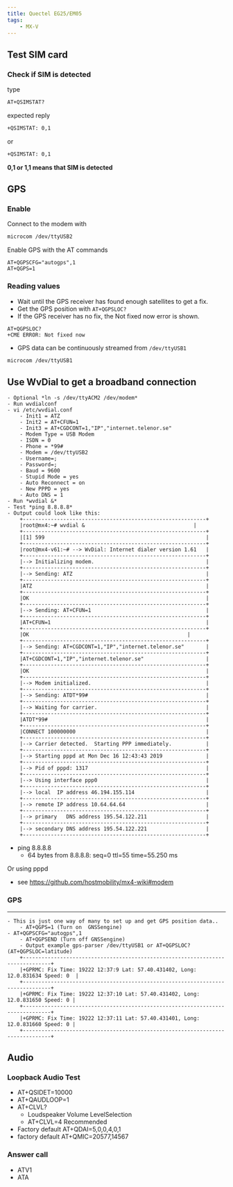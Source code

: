 ```yaml
---
title: Quectel EG25/EM05
tags:
    - MX-V
---
```


## Test SIM card

### Check if SIM is detected

type
```bash
AT+QSIMSTAT?
```

expected reply

```bash
+QSIMSTAT: 0,1
```
or
```bash
+QSIMSTAT: 0,1
```

**0,1 or 1,1 means that SIM is detected**

## GPS

### Enable

Connect to the modem with
```bash
microcom /dev/ttyUSB2
```

Enable GPS with the AT commands
```
AT+QGPSCFG="autogps",1
AT+QGPS=1
```

### Reading values

* Wait until the GPS receiver has found enough satellites to get a fix.
* Get the GPS position with `AT+QGPSLOC?`
* If the GPS receiver has no fix, the Not fixed now error is shown.

```
AT+QGPSLOC?
+CME ERROR: Not fixed now
```

* GPS data can be continuously streamed from `/dev/ttyUSB1`
```bash
microcom /dev/ttyUSB1
```


## Use WvDial to get a broadband connection

    - Optional *ln -s /dev/ttyACM2 /dev/modem*
    - Run wvdialconf
    - vi /etc/wvdial.conf
        - Init1 = ATZ
        - Init2 = AT+CFUN=1
        - Init3 = AT+CGDCONT=1,"IP","internet.telenor.se"
        - Modem Type = USB Modem
        - ISDN = 0
        - Phone = *99#
        - Modem = /dev/ttyUSB2
        - Username=;
        - Password=;
        - Baud = 9600
        - Stupid Mode = yes
        - Auto Reconnect = on
        - New PPPD = yes
        - Auto DNS = 1
    - Run *wvdial &*
    - Test *ping 8.8.8.8*
    - Output could look like this:
        +-----------------------------------------------------------+
        |root@mx4:~# wvdial &                                   |
        +-----------------------------------------------------------+
        |[1] 599                                                    |
        +-----------------------------------------------------------+
        |root@mx4-v61:~# --> WvDial: Internet dialer version 1.61   |
        +-----------------------------------------------------------+
        |--> Initializing modem.                                    |
        +-----------------------------------------------------------+
        |--> Sending: ATZ                                           |
        +-----------------------------------------------------------+
        |ATZ                                                        |
        +-----------------------------------------------------------+
        |OK                                                         |
        +-----------------------------------------------------------+
        |--> Sending: AT+CFUN=1                                     |
        +-----------------------------------------------------------+
        |AT+CFUN=1                                                  |
        +-----------------------------------------------------------+
        |OK                                                   |
        +-----------------------------------------------------------+
        |--> Sending: AT+CGDCONT=1,"IP","internet.telenor.se"       |
        +-----------------------------------------------------------+
        |AT+CGDCONT=1,"IP","internet.telenor.se"                    |
        +-----------------------------------------------------------+
        |OK                                                         |
        +-----------------------------------------------------------+
        |--> Modem initialized.                                     |
        +-----------------------------------------------------------+
        |--> Sending: ATDT*99#                                      |
        +-----------------------------------------------------------+
        |--> Waiting for carrier.                                   |
        +-----------------------------------------------------------+
        |ATDT*99#                                                   |
        +-----------------------------------------------------------+
        |CONNECT 100000000                                          |
        +-----------------------------------------------------------+
        |--> Carrier detected.  Starting PPP immediately.           |
        +-----------------------------------------------------------+
        |--> Starting pppd at Mon Dec 16 12:43:43 2019              |
        +-----------------------------------------------------------+
        |--> Pid of pppd: 1317                                      |
        +-----------------------------------------------------------+
        |--> Using interface ppp0                                   |
        +-----------------------------------------------------------+
        |--> local  IP address 46.194.155.114                       |
        +-----------------------------------------------------------+
        |--> remote IP address 10.64.64.64                          |
        +-----------------------------------------------------------+
        |--> primary   DNS address 195.54.122.211                   |
        +-----------------------------------------------------------+
        |--> secondary DNS address 195.54.122.221                   |
        +-----------------------------------------------------------+
   - ping 8.8.8.8
      - 64 bytes from 8.8.8.8: seq=0 ttl=55 time=55.250 ms
 
 Or using pppd
  - see https://github.com/hostmobility/mx4-wiki#modem
      
### GPS
-------------------------
    - This is just one way of many to set up and get GPS position data..
        - AT+QGPS=1 (Turn on  GNSSengine)
	- AT+QGPSCFG="autogps",1
        - AT+QGPSEND (Turn off GNSSengine)
        - Output example gps-parser /dev/ttyUSB1 or AT+QGPSLOC? (AT+QGPSLOC=latitude)
        +-------------------------------------------------------------------------------+
        |+GPRMC: Fix Time: 19222 12:37:9 Lat: 57.40.431402, Long: 12.0.831634 Speed: 0  |
        +-------------------------------------------------------------------------------+
        |+GPRMC: Fix Time: 19222 12:37:10 Lat: 57.40.431402, Long: 12.0.831650 Speed: 0 |
        +-------------------------------------------------------------------------------+
        |+GPRMC: Fix Time: 19222 12:37:11 Lat: 57.40.431401, Long: 12.0.831660 Speed: 0 |
        +-------------------------------------------------------------------------------+

## Audio
###  Loopback Audio Test

- AT+QSIDET=10000
- AT+QAUDLOOP=1
- AT+CLVL? 
  - Loudspeaker Volume LevelSelection
  - AT+CLVL=4 Recommended
- Factory default AT+QDAI=5,0,0,4,0,1
- factory default AT+QMIC=20577,14567

### Answer call
- ATV1
- ATA

